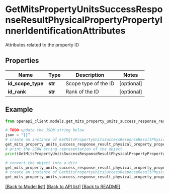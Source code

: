 # GetMitsPropertyUnitsSuccessResponseResultPhysicalPropertyPropertyInnerIdentificationAttributes

Attributes related to the property ID

## Properties

Name | Type | Description | Notes
------------ | ------------- | ------------- | -------------
**id_scope_type** | **str** | Scope type of the ID | [optional] 
**id_rank** | **str** | Rank of the ID | [optional] 

## Example

```python
from openapi_client.models.get_mits_property_units_success_response_result_physical_property_property_inner_identification_attributes import GetMitsPropertyUnitsSuccessResponseResultPhysicalPropertyPropertyInnerIdentificationAttributes

# TODO update the JSON string below
json = "{}"
# create an instance of GetMitsPropertyUnitsSuccessResponseResultPhysicalPropertyPropertyInnerIdentificationAttributes from a JSON string
get_mits_property_units_success_response_result_physical_property_property_inner_identification_attributes_instance = GetMitsPropertyUnitsSuccessResponseResultPhysicalPropertyPropertyInnerIdentificationAttributes.from_json(json)
# print the JSON string representation of the object
print(GetMitsPropertyUnitsSuccessResponseResultPhysicalPropertyPropertyInnerIdentificationAttributes.to_json())

# convert the object into a dict
get_mits_property_units_success_response_result_physical_property_property_inner_identification_attributes_dict = get_mits_property_units_success_response_result_physical_property_property_inner_identification_attributes_instance.to_dict()
# create an instance of GetMitsPropertyUnitsSuccessResponseResultPhysicalPropertyPropertyInnerIdentificationAttributes from a dict
get_mits_property_units_success_response_result_physical_property_property_inner_identification_attributes_from_dict = GetMitsPropertyUnitsSuccessResponseResultPhysicalPropertyPropertyInnerIdentificationAttributes.from_dict(get_mits_property_units_success_response_result_physical_property_property_inner_identification_attributes_dict)
```
[[Back to Model list]](../README.md#documentation-for-models) [[Back to API list]](../README.md#documentation-for-api-endpoints) [[Back to README]](../README.md)


